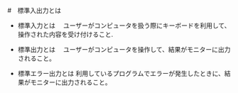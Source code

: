 #　標準入出力とは

- 標準入力とは
　ユーザーがコンピュータを扱う際にキーボードを利用して、操作された内容を受け付けること.

- 標準出力とは
　ユーザーがコンピュータを操作して、結果がモニターに出力されること。

- 標準エラー出力とは
  利用しているプログラムでエラーが発生したときに、結果がモニターに出力されること。